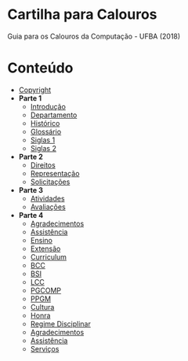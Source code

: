 # Cartilha para Calouros 

Guia para os Calouros da Computação - UFBA (2018)

# Conteúdo

* [Copyright](link://copyright)
* **Parte 1**
    * [Introdução](link://markdown/introducao)
    * [Departamento](link://markdown/departamento)
    * [Histórico](link://markdown/historico)
    * [Glossário](link://markdown/glossario)
    * [Siglas 1](link://markdown/siglas1)
    * [Siglas 2](link://markdown/siglas2)
* **Parte 2**
    * [Direitos](link://markdown/direitos)
    * [Representação](link://markdown/representacao)
    * [Solicitações](link://markdown/solicitacoes)
* **Parte 3**
    * [Atividades](link://markdown/atividades)
    * [Avaliações](link://markdown/avaliacoes)
* **Parte 4**
    * [Agradecimentos](link://markdown/agradecimentos)
    * [Assistência](link://markdown/assistencia)
    * [Ensino](link://markdown/ensino)
    * [Extensão](link://markdown/extensao)
    * [Curriculum](link://markdown/curriculum)
    * [BCC](link://markdown/bcc)
    * [BSI](link://markdown/bsi)
    * [LCC](link://markdown/lcc)
    * [PGCOMP](link://markdown/pgcomp)
    * [PPGM](link://markdown/ppgm)
    * [Cultura](link://markdown/cultura)
    * [Honra](link://markdown/honra)
    * [Regime Disciplinar](link://markdown/regdisciplinar)
    * [Agradecimentos](link://markdown/agradecimentos)
    * [Assistência](link://markdown/assistencia)
    * [Serviços](link://markdown/servicos)

